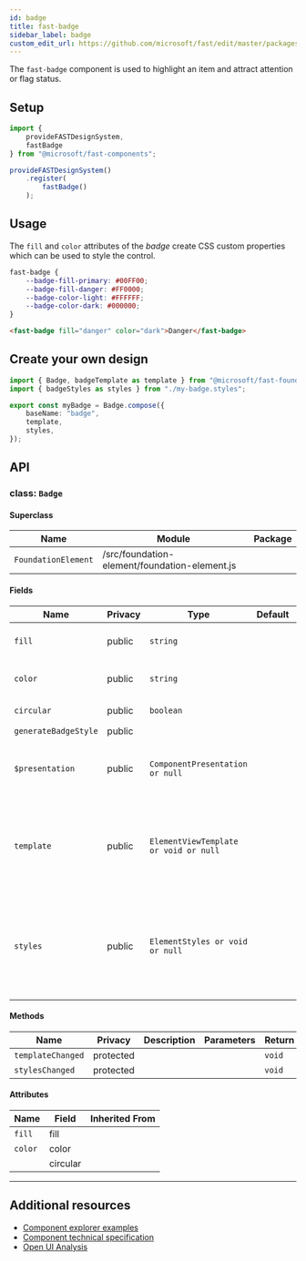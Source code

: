 ```yaml
---
id: badge
title: fast-badge
sidebar_label: badge
custom_edit_url: https://github.com/microsoft/fast/edit/master/packages/web-components/fast-foundation/src/badge/README.md
---
```


The `fast-badge` component is used to highlight an item and attract attention or flag status.

## Setup

```ts
import {
    provideFASTDesignSystem,
    fastBadge
} from "@microsoft/fast-components";

provideFASTDesignSystem()
    .register(
        fastBadge()
    );
```

## Usage

The `fill` and `color` attributes of the *badge* create CSS custom properties which can be used to style the control.

```css
fast-badge {
    --badge-fill-primary: #00FF00;
    --badge-fill-danger: #FF0000;
    --badge-color-light: #FFFFFF;
    --badge-color-dark: #000000;
}
```

```html live
<fast-badge fill="danger" color="dark">Danger</fast-badge>
```

## Create your own design

```ts
import { Badge, badgeTemplate as template } from "@microsoft/fast-foundation";
import { badgeStyles as styles } from "./my-badge.styles";

export const myBadge = Badge.compose({
    baseName: "badge",
    template,
    styles,
});
```

## API



### class: `Badge`

#### Superclass

| Name                | Module                                        | Package |
| ------------------- | --------------------------------------------- | ------- |
| `FoundationElement` | /src/foundation-element/foundation-element.js |         |

#### Fields

| Name                 | Privacy | Type                                  | Default | Description                                                                                                                                                                         | Inherited From    |
| -------------------- | ------- | ------------------------------------- | ------- | ----------------------------------------------------------------------------------------------------------------------------------------------------------------------------------- | ----------------- |
| `fill`               | public  | `string`                              |         | Indicates the badge should have a filled style.                                                                                                                                     |                   |
| `color`              | public  | `string`                              |         | Indicates the badge should have a filled style.                                                                                                                                     |                   |
| `circular`           | public  | `boolean`                             |         | Indicates the element should be circular                                                                                                                                            |                   |
| `generateBadgeStyle` | public  |                                       |         |                                                                                                                                                                                     |                   |
| `$presentation`      | public  | `ComponentPresentation or null`       |         | A property which resolves the ComponentPresentation instance for the current component.                                                                                             | FoundationElement |
| `template`           | public  | `ElementViewTemplate or void or null` |         | Sets the template of the element instance. When undefined, the element will attempt to resolve the template from the associated presentation or custom element definition.          | FoundationElement |
| `styles`             | public  | `ElementStyles or void or null`       |         | Sets the default styles for the element instance. When undefined, the element will attempt to resolve default styles from the associated presentation or custom element definition. | FoundationElement |

#### Methods

| Name              | Privacy   | Description | Parameters | Return | Inherited From    |
| ----------------- | --------- | ----------- | ---------- | ------ | ----------------- |
| `templateChanged` | protected |             |            | `void` | FoundationElement |
| `stylesChanged`   | protected |             |            | `void` | FoundationElement |

#### Attributes

| Name    | Field    | Inherited From |
| ------- | -------- | -------------- |
| `fill`  | fill     |                |
| `color` | color    |                |
|         | circular |                |

<hr/>


## Additional resources

* [Component explorer examples](https://explore.fast.design/components/fast-badge)
* [Component technical specification](https://github.com/microsoft/fast/blob/master/packages/web-components/fast-foundation/src/badge/badge.spec.md)
* [Open UI Analysis](https://open-ui.org/components/badge.research)